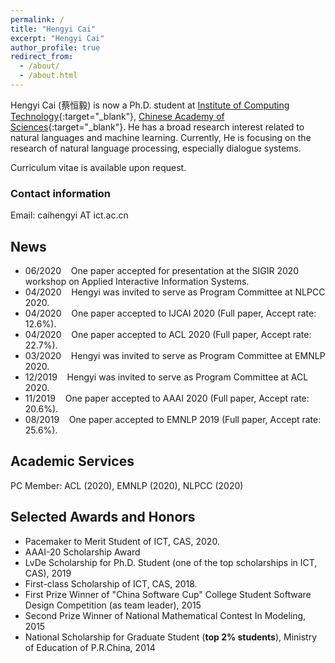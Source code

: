 ```yaml
---
permalink: /
title: "Hengyi Cai"
excerpt: "Hengyi Cai"
author_profile: true
redirect_from: 
  - /about/
  - /about.html
---
```


Hengyi Cai (蔡恒毅) is now a Ph.D. student at [Institute of Computing Technology](http://www.ict.ac.cn){:target="_blank"}, [Chinese Academy of Sciences](https://www.ucas.ac.cn){:target="_blank"}.
He has a broad research interest related to natural languages and machine learning.
Currently, He is focusing on the research of natural language processing, especially dialogue systems.

Curriculum vitae is available upon request.

### Contact information

Email: caihengyi AT ict.ac.cn  
<!-- WeChat: hengyi-cai -->

## News

- 06/2020 &nbsp;&nbsp; One paper accepted for presentation at the SIGIR 2020 workshop on Applied Interactive Information Systems.
- 04/2020 &nbsp;&nbsp; Hengyi was invited to serve as Program Committee at NLPCC 2020.
- 04/2020 &nbsp;&nbsp; One paper accepted to IJCAI 2020 (Full paper, Accept rate: 12.6%).
- 04/2020 &nbsp;&nbsp; One paper accepted to ACL 2020 (Full paper, Accept rate: 22.7%).
- 03/2020 &nbsp;&nbsp; Hengyi was invited to serve as Program Committee at EMNLP 2020.  
- 12/2019 &nbsp;&nbsp; Hengyi was invited to serve as Program Committee at ACL 2020.  
- 11/2019 &nbsp;&nbsp; One paper accepted to AAAI 2020 (Full paper, Accept rate: 20.6%).  
- 08/2019 &nbsp;&nbsp; One paper accepted to EMNLP 2019 (Full paper, Accept rate: 25.6%).  

## Academic Services
PC Member: ACL (2020), EMNLP (2020), NLPCC (2020)

## Selected Awards and Honors
- Pacemaker to Merit Student of ICT, CAS, 2020.
- AAAI-20 Scholarship Award
- LvDe Scholarship for Ph.D. Student (one of the top scholarships in ICT, CAS), 2019
- First-class Scholarship of ICT, CAS, 2018.
- First Prize Winner of "China Software Cup" College Student Software Design Competition (as team leader), 2015
- Second Prize Winner of National Mathematical Contest In Modeling, 2015
- National Scholarship for Graduate Student (**top 2% students**), Ministry of Education of P.R.China, 2014  

<!-- ## Useful Links
- [Research tips](http://www.ifs.tuwien.ac.at/~silvia/research-tips/){:target="_blank"} by Sylvia Miksch.
<<<<<<< HEAD
- [You and your research](http://www.cs.virginia.edu/~robins/YouAndYourResearch.html){:target="_blank"}. -->

